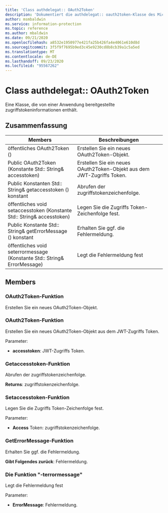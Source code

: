 ```yaml
---
title: 'Class authdelegat:: OAuth2Token'
description: 'Dokumentiert die authdelegat:: oauth2token-Klasse des Microsoft Information Protection (MIP) SDK.'
author: msmbaldwin
ms.service: information-protection
ms.topic: reference
ms.author: mbaldwin
ms.date: 09/21/2020
ms.openlocfilehash: a8532e1950977e421fa25b426fa4e4061e610d8d
ms.sourcegitcommit: 3f5f9f7695b9ed3c45e9230cd8b8cb39a1c5a5ed
ms.translationtype: MT
ms.contentlocale: de-DE
ms.lasthandoff: 09/23/2020
ms.locfileid: "95567262"
---
```

# <a name="class-authdelegateoauth2token"></a>Class authdelegat:: OAuth2Token 
Eine Klasse, die von einer Anwendung bereitgestellte zugriffstokeninformationen enthält.
  
## <a name="summary"></a>Zusammenfassung
 Members                        | Beschreibungen                                
--------------------------------|---------------------------------------------
öffentliches OAuth2Token ()  |  Erstellen Sie ein neues OAuth2Token-Objekt.
Public OAuth2Token (Konstante Std:: String& accesstoken)  |  Erstellen Sie ein neues OAuth2Token-Objekt aus dem JWT-Zugriffs Token.
Public Konstanten Std:: String& getaccesstoken () konstant  |  Abrufen der zugriffstokenzeichenfolge.
öffentliches void setaccesstoken (Konstante Std:: String& accesstoken)  |  Legen Sie die Zugriffs Token-Zeichenfolge fest.
Public Konstante Std:: String& getErrorMessage () konstant  |  Erhalten Sie ggf. die Fehlermeldung.
öffentliches void seterrormessage (Konstante Std:: String& ErrorMessage)  |  Legt die Fehlermeldung fest
  
## <a name="members"></a>Members
  
### <a name="oauth2token-function"></a>OAuth2Token-Funktion
Erstellen Sie ein neues OAuth2Token-Objekt.
  
### <a name="oauth2token-function"></a>OAuth2Token-Funktion
Erstellen Sie ein neues OAuth2Token-Objekt aus dem JWT-Zugriffs Token.

Parameter:  
* **accesstoken**: JWT-Zugriffs Token.


  
### <a name="getaccesstoken-function"></a>Getaccesstoken-Funktion
Abrufen der zugriffstokenzeichenfolge.

  
**Returns**: zugriffstokenzeichenfolge.
  
### <a name="setaccesstoken-function"></a>Setaccesstoken-Funktion
Legen Sie die Zugriffs Token-Zeichenfolge fest.

Parameter:  
* **Access** Token: zugriffstokenzeichenfolge.


  
### <a name="geterrormessage-function"></a>GetErrorMessage-Funktion
Erhalten Sie ggf. die Fehlermeldung.

  
**Gibt Folgendes zurück**: Fehlermeldung.
  
### <a name="seterrormessage-function"></a>Die Funktion "-terrormessage"
Legt die Fehlermeldung fest

Parameter:  
* **ErrorMessage**: Fehlermeldung.

